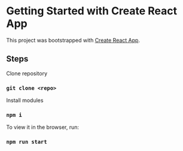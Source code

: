 # Getting Started with Create React App

This project was bootstrapped with [Create React App](https://github.com/facebook/create-react-app).

## Steps

Clone repository

### `git clone <repo>`

Install modules

### `npm i`

To view it in the browser, run:

### `npm run start`